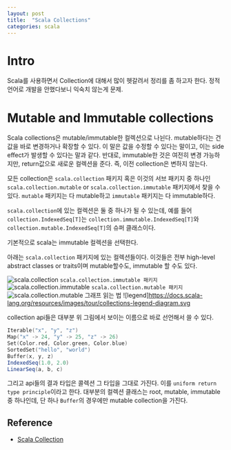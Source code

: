 ```yaml
---
layout: post
title:  "Scala Collections"
categories: scala
---
```


# Intro

Scala를 사용하면서 Collection에 대해서 많이 헷갈려서 정리를 좀 하고자 한다. 정적 언어로 개발을 안했다보니 익숙치 않는게 문제.

# Mutable and Immutable collections

Scala collections은 mutable/immutable한 컬렉션으로 나뉜다. mutable하다는 건 값을 바로 변경하거나 확장할 수 있다. 이 말은 값을 수정할 수 있다는 말이고, 이는 side effect가 발생할 수 있다는 말과 같다. 반대로, immutable한 것은 여전히 변경 가능하지만, return값으로 새로운 컬렉션을 준다. 즉, 이전 collection은 변하지 않는다.

모든 collection은 `scala.collection` 패키지 혹은 이것의 서브 패키지 중 하나인 `scala.collection.mutable` or `scala.collection.immutable` 패키지에서 찾을 수 있다. `mutable` 패키지는 다 mutable하고 `immutable` 패키지는 다 immutable하다.

`scala.collection`에 있는 컬렉션은 둘 중 하나가 될 수 있는데, 예를 들어 `collection.IndexedSeq[T]`는 `collection.immutable.IndexedSeq[T]`와 `collection.mutable.IndexedSeq[T]`의 슈퍼 클래스이다.

기본적으로 scala는 immutable 컬렉션을 선택한다.

아래는 `scala.collection` 패키지에 있는 컬렉션들이다. 이것들은 전부 high-level abstract classes or traits이며 mutable할수도, immutable 할 수도 있다.

![scala.collection](https://docs.scala-lang.org/resources/images/tour/collections-diagram-213.svg)
`scala.collection.immutable 패키지`
![scala.collection.immutable](https://docs.scala-lang.org/resources/images/tour/collections-immutable-diagram-213.svg)
`scala.collection.mutable 패키지`
![scala.collection.mutable](https://docs.scala-lang.org/resources/images/tour/collections-mutable-diagram-213.svg)
그래프 읽는 법
![legend]https://docs.scala-lang.org/resources/images/tour/collections-legend-diagram.svg

collection api들은 대부분 위 그림에서 보이는 이름으로 바로 선언해서 쓸 수 있다.
```scala
Iterable("x", "y", "z")
Map("x" -> 24, "y" -> 25, "z" -> 26)
Set(Color.red, Color.green, Color.blue)
SortedSet("hello", "world")
Buffer(x, y, z)
IndexedSeq(1.0, 2.0)
LinearSeq(a, b, c)
```

그리고 api들의 결과 타입은 콜렉션 그 타입을 그대로 가진다. 이를 `uniform return type principle`이라고 한다. 대부분의 컬렉션 클래스는 root, mutable, immutable 중 하나인데, 단 하나 `Buffer`의 경우에만 mutable collection을 가진다.

## Reference

- [Scala Collection][scala_collection]

[scala_collection]: https://docs.scala-lang.org/overviews/collections-2.13/overview.html
